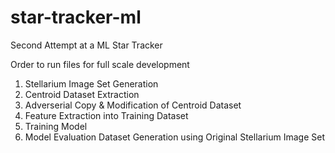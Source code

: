 # star-tracker-ml
Second Attempt at a ML Star Tracker

Order to run files for full scale development

1. Stellarium Image Set Generation
2. Centroid Dataset Extraction 
3. Adverserial Copy & Modification of Centroid Dataset
4. Feature Extraction into Training Dataset
5. Training Model
6. Model Evaluation Dataset Generation using Original Stellarium Image Set
